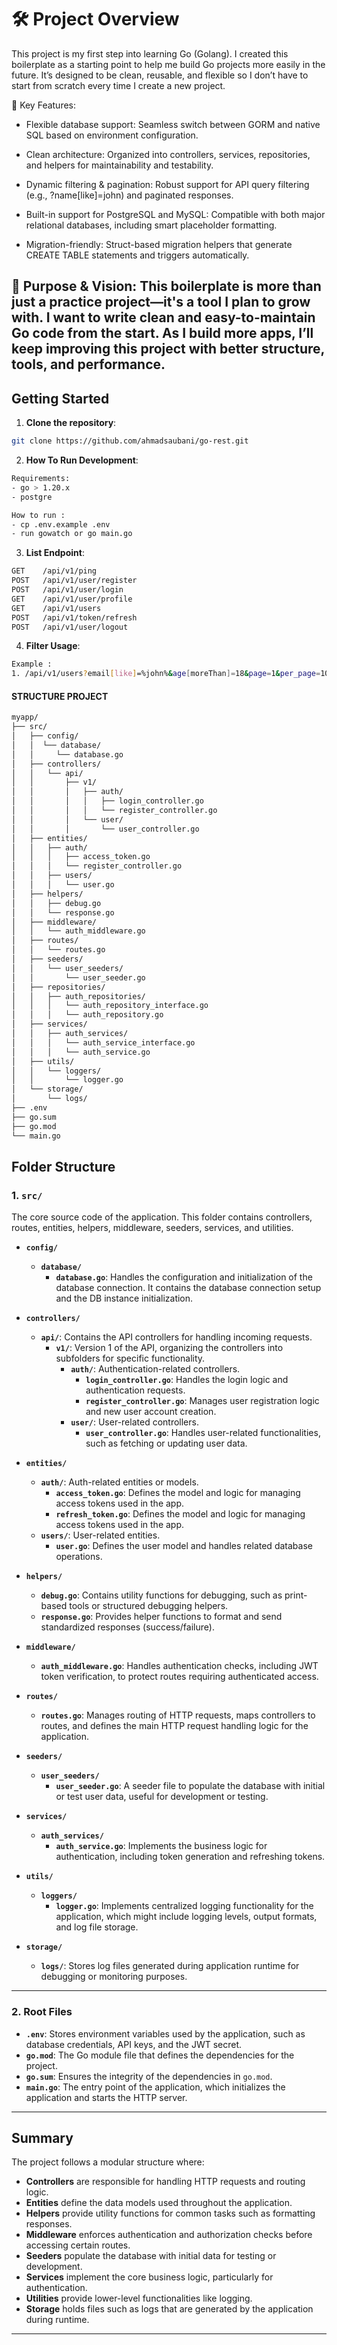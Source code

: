 
# 🛠️ Project Overview
This project is my first step into learning Go (Golang). I created this boilerplate as a starting point to help me build Go projects more easily in the future. It’s designed to be clean, reusable, and flexible so I don’t have to start from scratch every time I create a new project.

🔧 Key Features:
- Flexible database support: Seamless switch between GORM and native SQL based on environment configuration.

- Clean architecture: Organized into controllers, services, repositories, and helpers for maintainability and testability.

- Dynamic filtering & pagination: Robust support for API query filtering (e.g., ?name[like]=john) and paginated responses.

- Built-in support for PostgreSQL and MySQL: Compatible with both major relational databases, including smart placeholder formatting.

- Migration-friendly: Struct-based migration helpers that generate CREATE TABLE statements and triggers automatically.

🎯 Purpose & Vision:
This boilerplate is more than just a practice project—it's a tool I plan to grow with. I want to write clean and easy-to-maintain Go code from the start. As I build more apps, I’ll keep improving this project with better structure, tools, and performance.
---

## Getting Started
1. **Clone the repository**:
```bash
git clone https://github.com/ahmadsaubani/go-rest.git
```

2. **How To Run Development**:
```sh
Requirements:
- go > 1.20.x
- postgre
```

```sh
How to run :
- cp .env.example .env
- run gowatch or go main.go
```

3. **List Endpoint**:
```sh
GET    /api/v1/ping             
POST   /api/v1/user/register    
POST   /api/v1/user/login       
GET    /api/v1/user/profile     
GET    /api/v1/users            
POST   /api/v1/token/refresh     
POST   /api/v1/user/logout       
```

4. **Filter Usage**:
```sh
Example :
1. /api/v1/users?email[like]=%john%&age[moreThan]=18&page=1&per_page=10
```

#### STRUCTURE PROJECT
```sh
myapp/
├── src/
│   ├── config/
│   │  └── database/
│   │     └── database.go
│   ├── controllers/
│   │   └── api/
│   │       ├── v1/
│   │       │   ├── auth/
│   │       │   │   ├── login_controller.go
│   │       │   │   └── register_controller.go
│   │       │   └── user/
│   │       │       └── user_controller.go
│   ├── entities/
│   │   ├── auth/
│   │   │   ├── access_token.go
│   │   │   └── register_controller.go
│   │   ├── users/
│   │   │   └── user.go
│   ├── helpers/
│   │   ├── debug.go
│   │   └── response.go
│   ├── middleware/
│   │   └── auth_middleware.go
│   ├── routes/
│   │   └── routes.go
│   ├── seeders/
│   │   └── user_seeders/
│   │       └── user_seeder.go
│   ├── repositories/
│   │   ├── auth_repositories/
│   │   │   └── auth_repository_interface.go
│   │   │   └── auth_repository.go
│   ├── services/
│   │   ├── auth_services/
│   │   │   └── auth_service_interface.go
│   │   │   └── auth_service.go
│   ├── utils/
│   │   └── loggers/
│   │       └── logger.go
│   └── storage/
│       └── logs/
├── .env
├── go.sum
├── go.mod
└── main.go


```
## Folder Structure

### **1. `src/`**
The core source code of the application. This folder contains controllers, routes, entities, helpers, middleware, seeders, services, and utilities.
- **`config/`**
  - **`database/`**
    - **`database.go`**: Handles the configuration and initialization of the database connection. It contains the database connection setup and the DB instance initialization.
- **`controllers/`**
  - **`api/`**: Contains the API controllers for handling incoming requests.
    - **`v1/`**: Version 1 of the API, organizing the controllers into subfolders for specific functionality.
      - **`auth/`**: Authentication-related controllers.
        - **`login_controller.go`**: Handles the login logic and authentication requests.
        - **`register_controller.go`**: Manages user registration logic and new user account creation.
      - **`user/`**: User-related controllers.
        - **`user_controller.go`**: Handles user-related functionalities, such as fetching or updating user data.

- **`entities/`**
  - **`auth/`**: Auth-related entities or models.
    - **`access_token.go`**: Defines the model and logic for managing access tokens used in the app.
    - **`refresh_token.go`**: Defines the model and logic for managing access tokens used in the app.
  - **`users/`**: User-related entities.
    - **`user.go`**: Defines the user model and handles related database operations.

- **`helpers/`**
  - **`debug.go`**: Contains utility functions for debugging, such as print-based tools or structured debugging helpers.
  - **`response.go`**: Provides helper functions to format and send standardized responses (success/failure).

- **`middleware/`**
  - **`auth_middleware.go`**: Handles authentication checks, including JWT token verification, to protect routes requiring authenticated access.

- **`routes/`**
  - **`routes.go`**: Manages routing of HTTP requests, maps controllers to routes, and defines the main HTTP request handling logic for the application.

- **`seeders/`**
  - **`user_seeders/`**
    - **`user_seeder.go`**: A seeder file to populate the database with initial or test user data, useful for development or testing.

- **`services/`**
  - **`auth_services/`**
    - **`auth_service.go`**: Implements the business logic for authentication, including token generation and refreshing tokens.

- **`utils/`**
  - **`loggers/`**
    - **`logger.go`**: Implements centralized logging functionality for the application, which might include logging levels, output formats, and log file storage.

- **`storage/`**
  - **`logs/`**: Stores log files generated during application runtime for debugging or monitoring purposes.

---

### **2. Root Files**

- **`.env`**: Stores environment variables used by the application, such as database credentials, API keys, and the JWT secret.
- **`go.mod`**: The Go module file that defines the dependencies for the project.
- **`go.sum`**: Ensures the integrity of the dependencies in `go.mod`.
- **`main.go`**: The entry point of the application, which initializes the application and starts the HTTP server.

---

## Summary

The project follows a modular structure where:

- **Controllers** are responsible for handling HTTP requests and routing logic.
- **Entities** define the data models used throughout the application.
- **Helpers** provide utility functions for common tasks such as formatting responses.
- **Middleware** enforces authentication and authorization checks before accessing certain routes.
- **Seeders** populate the database with initial data for testing or development.
- **Services** implement the core business logic, particularly for authentication.
- **Utilities** provide lower-level functionalities like logging.
- **Storage** holds files such as logs that are generated by the application during runtime.

---